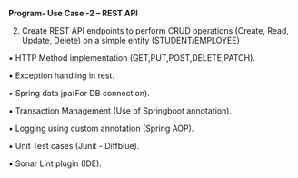 **Program- Use Case -2 – REST API**

2. Create REST API endpoints to perform CRUD operations (Create, Read, Update, Delete) on a simple entity (STUDENT/EMPLOYEE)

▪ HTTP Method implementation (GET,PUT,POST,DELETE,PATCH).

▪ Exception handling in rest.

▪ Spring data jpa(For DB connection).

▪ Transaction Management (Use of Springboot annotation).

▪ Logging using custom annotation (Spring AOP).

▪ Unit Test cases (Junit - Diffblue).

▪ Sonar Lint plugin (IDE).
